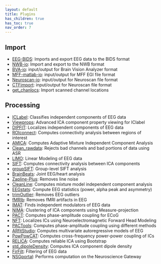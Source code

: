 ```yaml
---
layout: default
title: Plugins
has_children: true
has_toc: true
nav_order: 7
---
```

## Import
* [EEG-BIDS](/plugins/EEG-BIDS): Imports and export EEG data to the BIDS format
* [NWB-io](/plugins/NWB-io): Import and export to the NWB format
* [BVA-io](/plugins/BVA-io): input/output for Brain Vision Analyzer format
* [MFF-matlab-io](/plugins/MFF-matlab-io): input/output for MFF EGI file format
* [Neuroscan-io](/plugins/Neuroscan-io): input/output for Neuroscan file format
* [CTFimport](/plugins/CTFimport): input/output for Neuroscan file format
* [get_chanlocs](/plugins/get_chanlocs): Import scanned channel locations

## Processing
* [ICLabel](/plugins/ICLabel): Classifies independent components of EEG data
* [Viewprops](/plugins/Viewprops): Advanced ICA component property viewing for IClabel
* [DIPFIT](/plugins/DIPFIT): Localizes independent components of EEG data
* [ROIconnect](/plugins/ROIconnect): Computes connectivity analysis between regions of interest
* [AMICA](/plugins/AMICA): Computes Adaptive Mixture Independent Component Analysis
* [Clean_rawdata](/plugins/Clean_rawdata): Rejects bad channels and bad portions of data using ASR
* [LIMO](/plugins/LIMO): Linear Modeling of EEG data
* [SIFT](/plugins/SIFT): Computes connectivity analysis between ICA components
* [groupSIFT](/plugins/groupSIFT): Group-level SIFT analysis
* [BrainBeats](/plugins/BrainBeats): Joint EEG/heart analysis
* [Zapline-Plus](/plugins/Zapline-Plus): Removes line noise
* [CleanLine](/plugins/CleanLine): Computes mixture model independent component analysis
* [EEGstats](/plugins/EEGstats): Compute EEG statistics (power, alpha peak and asymmetry)
* [trimOutlier](/plugins/trimOutlier): Removes EEG outliers
* [fMRIb](/plugins/fMRIb): Removes fMRI artifacts in EEG
* [IMAT](/plugins/IMAT): Finds independent modulators of EEG data
* [NIMA](/plugins/NIMA): Clustering of ICA components using Measure-projection
* [PACT](/plugins/PACT): Computes phase-amplitude coupling for ECoG
* [NFT](/plugins/NFT): Localizes ICs using Neuroelectromagnetic Forward Head Modeling
* [PACTools](/plugins/PACTools): Computes phase-amplitude coupling using different methods
* [ARfitStudio](/plugins/ARfitStudio): Computes multivariate autoregressive models of EEG
* [PowPowCAT](/plugins/PowPowCAT): Computes cross-frequency power-power coupling of ICs
* [RELICA](/plugins/RELICA): Computes reliable ICA using Bootstrap
* [std_dipoleDensity](/plugins/std_dipoleDensity): Computes ICA component dipole density
* [FirFilt](/plugins/FirFilt): Filtering of EEG data
* [NSGportal](/plugins/NSGportal): Performs computation on the Neuroscience Gateway

